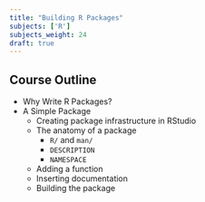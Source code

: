 ```yaml
---
title: "Building R Packages"
subjects: ['R']
subjects_weight: 24
draft: true
---
```


## Course Outline

- Why Write R Packages?
- A Simple Package
  - Creating package infrastructure in RStudio
  - The anatomy of a package
    - `R/` and `man/`
    - `DESCRIPTION`
    - `NAMESPACE`
  - Adding a function
  - Inserting documentation
  - Building the package
  
